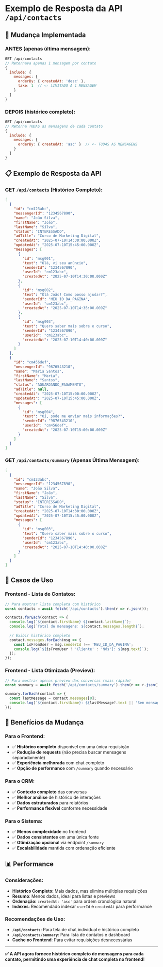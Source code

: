 # Exemplo de Resposta da API `/api/contacts`

## 🔄 **Mudança Implementada**

### **ANTES (apenas última mensagem):**
```javascript
GET /api/contacts
// Retornava apenas 1 mensagem por contato
{
  include: {
    messages: {
      orderBy: { createdAt: 'desc' },
      take: 1  // <- LIMITADO A 1 MENSAGEM
    }
  }
}
```

### **DEPOIS (histórico completo):**
```javascript
GET /api/contacts
// Retorna TODAS as mensagens de cada contato
{
  include: {
    messages: {
      orderBy: { createdAt: 'asc' }  // <- TODAS AS MENSAGENS
    }
  }
}
```

## 📋 **Exemplo de Resposta da API**

### **GET `/api/contacts` (Histórico Completo):**
```json
[
  {
    "id": "cm123abc",
    "messengerId": "1234567890",
    "name": "João Silva",
    "firstName": "João",
    "lastName": "Silva",
    "status": "INTERESSADO",
    "adTitle": "Curso de Marketing Digital",
    "createdAt": "2025-07-10T14:30:00.000Z",
    "updatedAt": "2025-07-10T15:45:00.000Z",
    "messages": [
      {
        "id": "msg001",
        "text": "Olá, vi seu anúncio",
        "senderId": "1234567890",
        "userId": "cm123abc",
        "createdAt": "2025-07-10T14:30:00.000Z"
      },
      {
        "id": "msg002", 
        "text": "Olá João! Como posso ajudar?",
        "senderId": "MEU_ID_DA_PAGINA",
        "userId": "cm123abc",
        "createdAt": "2025-07-10T14:35:00.000Z"
      },
      {
        "id": "msg003",
        "text": "Quero saber mais sobre o curso",
        "senderId": "1234567890", 
        "userId": "cm123abc",
        "createdAt": "2025-07-10T14:40:00.000Z"
      }
    ]
  },
  {
    "id": "cm456def",
    "messengerId": "9876543210",
    "name": "Maria Santos",
    "firstName": "Maria",
    "lastName": "Santos", 
    "status": "AGUARDANDO_PAGAMENTO",
    "adTitle": null,
    "createdAt": "2025-07-10T15:00:00.000Z",
    "updatedAt": "2025-07-10T15:45:00.000Z",
    "messages": [
      {
        "id": "msg004",
        "text": "Oi, pode me enviar mais informações?",
        "senderId": "9876543210",
        "userId": "cm456def", 
        "createdAt": "2025-07-10T15:00:00.000Z"
      }
    ]
  }
]
```

### **GET `/api/contacts/summary` (Apenas Última Mensagem):**
```json
[
  {
    "id": "cm123abc",
    "messengerId": "1234567890",
    "name": "João Silva", 
    "firstName": "João",
    "lastName": "Silva",
    "status": "INTERESSADO",
    "adTitle": "Curso de Marketing Digital",
    "createdAt": "2025-07-10T14:30:00.000Z",
    "updatedAt": "2025-07-10T15:45:00.000Z",
    "messages": [
      {
        "id": "msg003",
        "text": "Quero saber mais sobre o curso",
        "senderId": "1234567890",
        "userId": "cm123abc", 
        "createdAt": "2025-07-10T14:40:00.000Z"
      }
    ]
  }
]
```

## 🎯 **Casos de Uso**

### **Frontend - Lista de Contatos:**
```javascript
// Para mostrar lista completa com histórico
const contacts = await fetch('/api/contacts').then(r => r.json());

contacts.forEach(contact => {
  console.log(`${contact.firstName} ${contact.lastName}`);
  console.log(`Total de mensagens: ${contact.messages.length}`);
  
  // Exibir histórico completo
  contact.messages.forEach(msg => {
    const isFromUser = msg.senderId !== 'MEU_ID_DA_PAGINA';
    console.log(`${isFromUser ? 'Cliente' : 'Nós'}: ${msg.text}`);
  });
});
```

### **Frontend - Lista Otimizada (Preview):**
```javascript
// Para mostrar apenas preview das conversas (mais rápido)
const summary = await fetch('/api/contacts/summary').then(r => r.json());

summary.forEach(contact => {
  const lastMessage = contact.messages[0];
  console.log(`${contact.firstName}: ${lastMessage?.text || 'Sem mensagens'}`);
});
```

## 🚀 **Benefícios da Mudança**

### **Para o Frontend:**
- ✅ **Histórico completo** disponível em uma única requisição
- ✅ **Redução de requests** (não precisa buscar mensagens separadamente)
- ✅ **Experiência melhorada** com chat completo
- ✅ **Opção de performance** com `/summary` quando necessário

### **Para o CRM:**
- ✅ **Contexto completo** das conversas
- ✅ **Melhor análise** de histórico de interações
- ✅ **Dados estruturados** para relatórios
- ✅ **Performance flexível** conforme necessidade

### **Para o Sistema:**
- ✅ **Menos complexidade** no frontend
- ✅ **Dados consistentes** em uma única fonte
- ✅ **Otimização opcional** via endpoint `/summary`
- ✅ **Escalabilidade** mantida com ordenação eficiente

## 📊 **Performance**

### **Considerações:**
- **Histórico Completo**: Mais dados, mas elimina múltiplas requisições
- **Resumo**: Menos dados, ideal para listas e previews
- **Ordenação**: `createdAt: 'asc'` para ordem cronológica natural
- **Indexes**: Recomendado indexar `userId` e `createdAt` para performance

### **Recomendações de Uso:**
- **`/api/contacts`**: Para tela de chat individual e histórico completo
- **`/api/contacts/summary`**: Para lista de contatos e dashboard
- **Cache no Frontend**: Para evitar requisições desnecessárias

---

**✅ A API agora fornece histórico completo de mensagens para cada contato, permitindo uma experiência de chat completa no frontend!**
